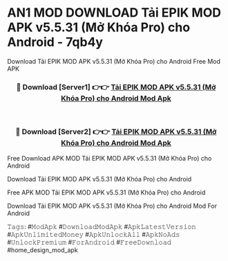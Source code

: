 # AN1 MOD DOWNLOAD Tải EPIK MOD APK v5.5.31 (Mở Khóa Pro) cho Android - 7qb4y
Download Tải EPIK MOD APK v5.5.31 (Mở Khóa Pro) cho Android Free Mod APK

<div align="center">
<h3>🔴 Download [Server1] 👉👉 <a href="https://apk-comot.site?title=Tải_EPIK_MOD_APK_v5.5.31_(Mở_Khóa_Pro)_cho_Android">Tải EPIK MOD APK v5.5.31 (Mở Khóa Pro) cho Android Mod Apk</a></h3><br>

<h3>🔴 Download [Server2] 👉👉 <a href="https://apk-comot.site?title=Tải_EPIK_MOD_APK_v5.5.31_(Mở_Khóa_Pro)_cho_Android">Tải EPIK MOD APK v5.5.31 (Mở Khóa Pro) cho Android Mod Apk</a></h3>
</div>


Free Download APK MOD Tải EPIK MOD APK v5.5.31 (Mở Khóa Pro) cho Android

Download Tải EPIK MOD APK v5.5.31 (Mở Khóa Pro) cho Android 

Free APK MOD Tải EPIK MOD APK v5.5.31 (Mở Khóa Pro) cho Android 

Download Tải EPIK MOD APK v5.5.31 (Mở Khóa Pro) cho Android Mod For Android

𝚃𝚊𝚐𝚜: #𝙼𝚘𝚍𝙰𝚙𝚔 #𝙳𝚘𝚠𝚗𝚕𝚘𝚊𝚍𝙼𝚘𝚍𝙰𝚙𝚔 #𝙰𝚙𝚔𝙻𝚊𝚝𝚎𝚜𝚝𝚅𝚎𝚛𝚜𝚒𝚘𝚗 #𝙰𝚙𝚔𝚄𝚗𝚕𝚒𝚖𝚒𝚝𝚎𝚍𝙼𝚘𝚗𝚎𝚢 #𝙰𝚙𝚔𝚄𝚗𝚕𝚘𝚌𝚔𝙰𝚕𝚕 #𝙰𝚙𝚔𝙽𝚘𝙰𝚍𝚜 #𝚄𝚗𝚕𝚘𝚌𝚔𝙿𝚛𝚎𝚖𝚒𝚞𝚖 #𝙵𝚘𝚛𝙰𝚗𝚍𝚛𝚘𝚒𝚍 #𝙵𝚛𝚎𝚎𝙳𝚘𝚠𝚗𝚕𝚘𝚊𝚍 #home_design_mod_apk